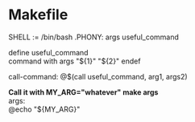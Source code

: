 # Makefile

SHELL := /bin/bash
.PHONY: args useful_command

define useful_command  
	command with args "${1}" "${2}"
endef

call-command:
	@$(call useful_command, arg1, args2)

**Call it with MY_ARG="whatever" make args**  
args:  
	@echo "${MY_ARG}"
